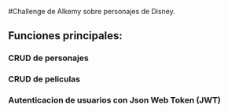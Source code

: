 #Challenge de Alkemy sobre personajes de Disney.

## Funciones principales:
### CRUD de personajes
### CRUD de peliculas
### Autenticacion de usuarios con Json Web Token (JWT)
